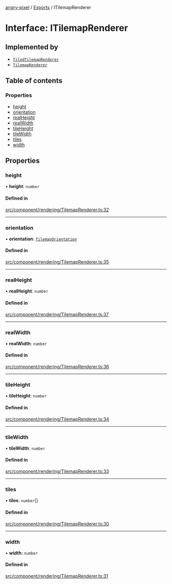 [angry-pixel](../README.md) / [Exports](../modules.md) / ITilemapRenderer

# Interface: ITilemapRenderer

## Implemented by

- [`TiledTilemapRenderer`](../classes/TiledTilemapRenderer.md)
- [`TilemapRenderer`](../classes/TilemapRenderer.md)

## Table of contents

### Properties

- [height](ITilemapRenderer.md#height)
- [orientation](ITilemapRenderer.md#orientation)
- [realHeight](ITilemapRenderer.md#realheight)
- [realWidth](ITilemapRenderer.md#realwidth)
- [tileHeight](ITilemapRenderer.md#tileheight)
- [tileWidth](ITilemapRenderer.md#tilewidth)
- [tiles](ITilemapRenderer.md#tiles)
- [width](ITilemapRenderer.md#width)

## Properties

### height

• **height**: `number`

#### Defined in

[src/component/rendering/TilemapRenderer.ts:32](https://github.com/angry-pixel-studio/angry-pixel-engine/blob/6176278/src/component/rendering/TilemapRenderer.ts#L32)

___

### orientation

• **orientation**: [`TilemapOrientation`](../enums/TilemapOrientation.md)

#### Defined in

[src/component/rendering/TilemapRenderer.ts:35](https://github.com/angry-pixel-studio/angry-pixel-engine/blob/6176278/src/component/rendering/TilemapRenderer.ts#L35)

___

### realHeight

• **realHeight**: `number`

#### Defined in

[src/component/rendering/TilemapRenderer.ts:37](https://github.com/angry-pixel-studio/angry-pixel-engine/blob/6176278/src/component/rendering/TilemapRenderer.ts#L37)

___

### realWidth

• **realWidth**: `number`

#### Defined in

[src/component/rendering/TilemapRenderer.ts:36](https://github.com/angry-pixel-studio/angry-pixel-engine/blob/6176278/src/component/rendering/TilemapRenderer.ts#L36)

___

### tileHeight

• **tileHeight**: `number`

#### Defined in

[src/component/rendering/TilemapRenderer.ts:34](https://github.com/angry-pixel-studio/angry-pixel-engine/blob/6176278/src/component/rendering/TilemapRenderer.ts#L34)

___

### tileWidth

• **tileWidth**: `number`

#### Defined in

[src/component/rendering/TilemapRenderer.ts:33](https://github.com/angry-pixel-studio/angry-pixel-engine/blob/6176278/src/component/rendering/TilemapRenderer.ts#L33)

___

### tiles

• **tiles**: `number`[]

#### Defined in

[src/component/rendering/TilemapRenderer.ts:30](https://github.com/angry-pixel-studio/angry-pixel-engine/blob/6176278/src/component/rendering/TilemapRenderer.ts#L30)

___

### width

• **width**: `number`

#### Defined in

[src/component/rendering/TilemapRenderer.ts:31](https://github.com/angry-pixel-studio/angry-pixel-engine/blob/6176278/src/component/rendering/TilemapRenderer.ts#L31)

